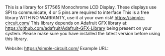 This is a library for ST7565 Monochrome LCD Display.
These displays use SPI to communicate, 4 or 5 pins are required to interface
This is a free library WITH NO WARRANTY, use it at your own risk!
https://simple-circuit.com/
This library depends on Adafruit GFX library at:
https://github.com/adafruit/Adafruit-GFX-Library
being present on your system. Please make sure you have installed the latest version before using this library.

Website: https://simple-circuit.com/
Example URL:
